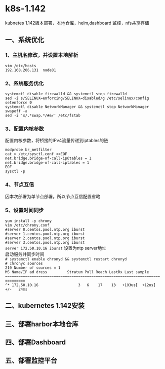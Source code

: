 # k8s-1.142
kubnetes 1.142版本部署，本地仓库，helm,dashboard 监控，nfs共享存储

## 一、系统优化
### 1、主机名修改，并设置本地解析

`vim /etc/hosts`     
`192.168.206.131  node01`  

### 2、系统服务优化
`systemctl disable firewalld && systemctl stop firewalld`  
`sed -i s/SELINUX=enforcing/SELINUX=disabled/g /etc/selinux/config`  
`setenforce 0`   
`systemctl disable NetworkManager && systemctl stop NetworkManager`   
`swapoff -a`   
`sed -i 's/.*swap.*/#&/' /etc/fstab`   

### 3、配置内核参数
配置内核参数，将桥接的IPv4流量传递到iptables的链  
   
`modprobe br_netfilter`   
`cat > /etc/sysctl.conf <<EOF`   
`net.bridge.bridge-nf-call-ip6tables = 1`   
`net.bridge.bridge-nf-call-iptables = 1`   
`EOF`   
`sysctl -p`   
 
### 4、节点互信
因本次部署为单节点部署，所以节点互信配置省略   

### 5、设置时间同步

`yum install -y chrony`   
`vim /etc/chrony.conf`   
`#server 0.centos.pool.ntp.org iburst`   
`#server 1.centos.pool.ntp.org iburst`   
`#server 2.centos.pool.ntp.org iburst`     
`#server 3.centos.pool.ntp.org iburst`     
`server 172.50.10.16 iburst`  设置为ntp server地址   
启动服务并同步时间   
`# systemctl enable chronyd && systemctl restart chronyd`   
`# chronyc sources`   
`210 Number of sources = 1`   
`MS Name/IP ad dress         Stratum Poll Reach LastRx Last sample   `                 
`===============================================================================`    
`^* 172.50.10.16                  3   6    17    13   +103us[  +12us] +/-   24ms`   

## 二、kubernetes 1.142安装

## 三、部署harbor本地仓库

## 四、部署Dashboard

## 五、部署监控平台


